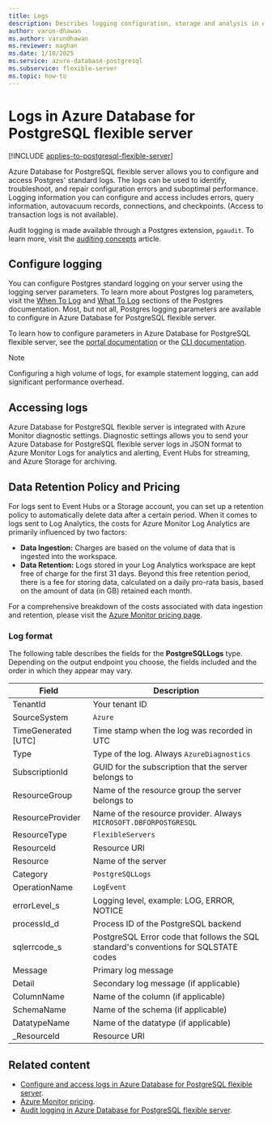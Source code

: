 ```yaml
---
title: Logs
description: Describes logging configuration, storage and analysis in Azure Database for PostgreSQL flexible server.
author: varun-dhawan
ms.author: varundhawan
ms.reviewer: maghan
ms.date: 1/10/2025
ms.service: azure-database-postgresql
ms.subservice: flexible-server
ms.topic: how-to
---
```


# Logs in Azure Database for PostgreSQL flexible server

[!INCLUDE [applies-to-postgresql-flexible-server](~/reusable-content/ce-skilling/azure/includes/postgresql/includes/applies-to-postgresql-flexible-server.md)]

Azure Database for PostgreSQL flexible server allows you to configure and access Postgres' standard logs. The logs can be used to identify, troubleshoot, and repair configuration errors and suboptimal performance. Logging information you can configure and access includes errors, query information, autovacuum records, connections, and checkpoints. (Access to transaction logs is not available).

Audit logging is made available through a Postgres extension, `pgaudit`. To learn more, visit the [auditing concepts](security-audit.md) article.

## Configure logging

You can configure Postgres standard logging on your server using the logging server parameters. To learn more about Postgres log parameters, visit the [When To Log](https://www.postgresql.org/docs/current/runtime-config-logging.html#RUNTIME-CONFIG-LOGGING-WHEN) and [What To Log](https://www.postgresql.org/docs/current/runtime-config-logging.html#RUNTIME-CONFIG-LOGGING-WHAT) sections of the Postgres documentation. Most, but not all, Postgres logging parameters are available to configure in Azure Database for PostgreSQL flexible server.

To learn how to configure parameters in Azure Database for PostgreSQL flexible server, see the [portal documentation](how-to-configure-server-parameters.md) or the [CLI documentation](how-to-configure-server-parameters.md).

> [!NOTE]
> Configuring a high volume of logs, for example statement logging, can add significant performance overhead. 

## Accessing logs

Azure Database for PostgreSQL flexible server is integrated with Azure Monitor diagnostic settings. Diagnostic settings allows you to send your Azure Database for PostgreSQL flexible server logs in JSON format to Azure Monitor Logs for analytics and alerting, Event Hubs for streaming, and Azure Storage for archiving. 

## Data Retention Policy and Pricing

For logs sent to Event Hubs or a Storage account, you can set up a retention policy to automatically delete data after a certain period. When it comes to logs sent to Log Analytics, the costs for Azure Monitor Log Analytics are primarily influenced by two factors:

- **Data Ingestion:** Charges are based on the volume of data that is ingested into the workspace.
- **Data Retention:** Logs stored in your Log Analytics workspace are kept free of charge for the first 31 days. Beyond this free retention period, there is a fee for storing data, calculated on a daily pro-rata basis, based on the amount of data (in GB) retained each month.

For a comprehensive breakdown of the costs associated with data ingestion and retention, please visit the [Azure Monitor pricing page](https://azure.microsoft.com/pricing/details/monitor/).

### Log format

The following table describes the fields for the **PostgreSQLLogs** type. Depending on the output endpoint you choose, the fields included and the order in which they appear may vary. 

|**Field** | **Description** |
|---|---|
| TenantId | Your tenant ID |
| SourceSystem | `Azure` |
| TimeGenerated [UTC] | Time stamp when the log was recorded in UTC |
| Type | Type of the log. Always `AzureDiagnostics` |
| SubscriptionId | GUID for the subscription that the server belongs to |
| ResourceGroup | Name of the resource group the server belongs to |
| ResourceProvider | Name of the resource provider. Always `MICROSOFT.DBFORPOSTGRESQL` |
| ResourceType | `FlexibleServers` |
| ResourceId | Resource URI |
| Resource | Name of the server |
| Category | `PostgreSQLLogs` |
| OperationName | `LogEvent` |
| errorLevel_s | Logging level, example: LOG, ERROR, NOTICE |
| processId_d | Process ID of the PostgreSQL backend |
| sqlerrcode_s | PostgreSQL Error code that follows the SQL standard's conventions for SQLSTATE codes |
| Message | Primary log message | 
| Detail | Secondary log message (if applicable) |
| ColumnName | Name of the column (if applicable) |
| SchemaName | Name of the schema (if applicable) |
| DatatypeName | Name of the datatype (if applicable) |
| _ResourceId | Resource URI |

## Related content

- [Configure and access logs in Azure Database for PostgreSQL flexible server](how-to-configure-and-access-logs.md).
- [Azure Monitor pricing](https://azure.microsoft.com/pricing/details/monitor/).
- [Audit logging in Azure Database for PostgreSQL flexible server](concepts-audit.md).

